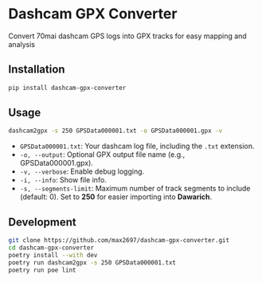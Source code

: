 # Dashcam GPX Converter

Convert 70mai dashcam GPS logs into GPX tracks for easy mapping and analysis

## Installation

```bash
pip install dashcam-gpx-converter
```

## Usage

```bash
dashcam2gpx -s 250 GPSData000001.txt -o GPSData000001.gpx -v
```

- `GPSData000001.txt`: Your dashcam log file, including the `.txt` extension.
- `-o, --output`: Optional GPX output file name (e.g., GPSData000001.gpx).
- `-v, --verbose`: Enable debug logging.
- `-i, --info`: Show file info.
- `-s, --segments-limit`: Maximum number of track segments to include (default: 0). Set to **250** for easier importing into **Dawarich**.

## Development

```bash
git clone https://github.com/max2697/dashcam-gpx-converter.git
cd dashcam-gpx-converter
poetry install --with dev
poetry run dashcam2gpx -s 250 GPSData000001.txt
poetry run poe lint
```